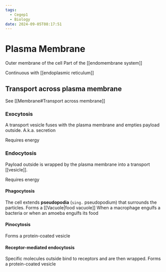 ```yaml
---
tags:
  - Cegep1
  - Biology
date: 2024-09-05T08:17:51
---
```


# Plasma Membrane

Outer membrane of the cell
Part of the [[endomembrane system]]

Continuous with [[endoplasmic reticulum]]

## Transport across plasma membrane

See [[Membrane#Transport across membrane]]

### Exocytosis

A transport vesicle fuses with the plasma membrane and empties payload outside.
A.k.a. secretion

Requires energy

### Endocytosis

Payload outside is wrapped by the plasma membrane into a transport [[vesicle]].

Requires energy

#### Phagocytosis

The cell extends **pseudopodia** (`sing.` pseudopodium) that surrounds the particles.
Forms a [[Vacuole|food vacuole]]
When a macrophage engulfs a bacteria or when an amoeba engulfs its food

#### Pinocytosis

Forms a protein-coated vesicle

#### Receptor-mediated endocytosis

Specific molecules outside bind to receptors and are then wrapped.
Forms a protein-coated vesicle